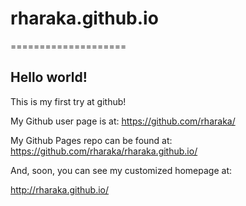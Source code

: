 # rharaka.github.io
====================

## Hello world!

This is my first try at github!

My Github user page is at: 
https://github.com/rharaka/

My Github Pages repo can be found at:  
https://github.com/rharaka/rharaka.github.io/

And, soon, you can see my customized homepage at:

http://rharaka.github.io/
